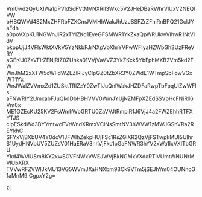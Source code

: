 Vm0wd2QyUXlWa1pPVldScFVtMVNXRll3Wkc5V2JHeDBaRWhrVlUxV2NEQlVW
bHBQWVd4S2MxZHFRbFZXCmJVMHhWakJhUzJSSFZrZFhiRnBPQ21GclJYaFdh
a0poVXpKU1NGWnJiR2xTYlZKd1EyeGFSMWR1YkZkaQpWRUkwVlhwR1NtVldV
bkppUjJ4VFlsWktXVkV5YzNkbFJrNXpVbXhrYVFwWFIyaHZWbGh3UzFReVRY
aGEKU0ZaVFlrZFNjRlZ0ZUhka01VVjVaVVZ3YkZKck5YbFphMXB2Vm5kd2FW
WnJhM2xXTW5oWFdWZEZlRlJyClpGZ0tZbXR3Y0ZWdE1WTmpSbFowVGxWT1Yx
WnJWalZVVmxZd1ZUSktTRlZzY0ZwTlJuQnlWakJHZDFaRwpTbFpqUlZwWFls
aFNWRlY2UmxabFJuQkdDbHBHVVV0WmJYUjNZMFpXZEdSSVpHcFNiRll6Vm0x
ME1GZEcKU25KV2FsWmhWbGRTU0ZaVVJtRmpiR1J6VjJ4a2FWZEhhRTFXYTJS
clpESkdWd3BYYmtwcFVrWndXRmxVClNsSmtNV3hWVW1zMWJGSnVRa2REYkhC
SFYxVjBXbUV4Y0doV1JFWlhZekpHUjFSc1RsZGlXR2QzVjFSTwpkMUl5Ulhr
S1UydHNVbUV5ZUZsV01HaERaV3hhVjFkc1pGaFNWR3hYV2xWa1IxVXlTbGRU
Ykd4WVlUSm8KY2xwSGVFNWxVWEJWVjBkNGMxVXdaRTlVUmtWNUNrMVlUbXRX
TVVwRFZVWlJkMU13VG5WVmJXaHNXbm93Ck9VTm5jSEJhYm04OUNncG1aMnM9
CgpxY2g=

zij